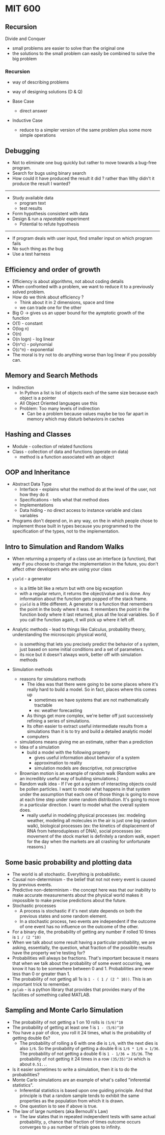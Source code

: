 # MIT 600

## Recursion

Divide and Conquer
* small problems are easier to solve than the original one
* the solutions to the small problem can easily be combined to solve the big problem

### Recursion
* way of describing problems
* way of designing solutions (D & Q)

* Base Case
  * direct answer
* Inductive Case
  * reduce to a simpler version of the same problem plus some more simple operations
  
## Debugging
* Not to eliminate one bug quickly but rather to move towards a bug-free program.
* Search for bugs using binary search
* How could it have produced the result it did ? rather than Why didn't it produce the result I wanted?
---
* Study available data
  * program text
  * test results
* Form hypothesis consistent with data
* Design & run a *repeatable* experiment
  * Potential to refute hypothesis
  
---
* If program deals with user input, find smaller input on which program fails
* No such thing as *the* bug
* Use a test harness

## Efficiency and order of growth
* Efficiency is about algorithms, not about coding details
* When confronted with a problem, we want to reduce it to a previously solved problem.
* How do we think about efficiency ?
  * Think about it in 2 dimensions, space and time
  * we can trade one for the other
* Big O -> gives us an upper bound for the aymptotic growth of the function
* O(1) - constant
* O(log n)
* O(n)
* O(n logn) - log linear
* O(n^c) - polynomial
* O(c^n) - exponential
* The moral is try not to do anything worse than log linear if you possibly can.


## Memory and Search Methods
* Indirection
  * In Python a list is list of objects each of the same size because each object is a pointer
  * All Object Oriented languages use this
  * Problem: Too many levels of indirection
    * Can be a problem because values maybe be too far apart in memory which may disturb behaviors in caches
    
## Hashing and Classes
* Module - collection of related functions
* Class - collection of data and functions (operate on data)
  * method is a function associated with an object
  
## OOP and Inheritance
* Abstract Data Type
  * Interface - explains what the method do at the level of the user, not how they do it
  * Specifications - tells what that method does
  * Implementations
  * Data hiding - no direct access to instance variable and class variables
* Programs don't depend on, in any way, on the in which people chose to implement those built in types because you
programmed to the specification of the types, not to the implementation.

## Intro to Simulation and Random Walks
* When returning a property of a class use an interface (a function), that way if you choose to change the implementation
in the future, you don't affect other developers who are using your class
* `yield` - a generator
  * is a little bit like a return but with one big exception
  * with a regular return, it returns the object/value and is done. Any information about the function gets popped of the
  stack frame. 
  * `yield` is a little different. A generator is a function that remembers the point in the body where it was. It remembers
  the point in the function body where it last returned, plus all the local variables. So if you call the function again,
  it will pick up where it left off.
  
* Analytic methods - lead to things like Calculus, probability theory, understanding the microscopic physical world, 
  * is something that lets you precisely predict the behavior of a system, just based on some initial
  conditions and a set of parameters.
  * its nice but it doesn't always work, better off with simulation methods
* Simulation methods
  * reasons for simulations methods
    * The idea was that there were going to be some places where it's really hard to build a model. So in fact, places where
    this comes up
      * sometimes we have systems that are not mathematically tractable
      * ex: weather forecasting
    * As things get more complex, we're better off just successively refining a series of simulations.
    * Its often easier to extract useful intermediate results from a simulations than it is to try and build a detailed
    analytic model
    * computers
  * simulations means giving me an estimate, rather than a prediction
  * Idea of a simulation
    * build a model with the following property
      * gives useful information about behavior of a system
      * approximation to reality
      * simulation models are descriptive, not prescriptive 
  * Brownian motion is an example of random walk (Random walks are an incredibly useful way of building simulations.)
  * Random walk idea - If I've got a system of interacting objects could be pollen particles. I want to model what happens
  in that system under the assumption that each one of those things is going to move at each time step under some random
  distribution. It's going to move in a particular direction. I want to model what the overall system does.
    * really useful in modeling physical processes (ex: modeling weather, modeling all molecules in the air is just one big
    random walk), biological processes (ex: the kinetics of displacement of RNA from heteroduplexes of DNA), social
    processes (ex: movement of the stock market is definitely a random walk, expert for the day when the markets are all
    crashing for unfortunate reasons.)
    
## Some basic probability and plotting data
* The world is all stochastic. Everything is probabilistic.
* Causal non-determinism - the belief that not not every event is caused by previous events.
* Predictive non-determinism - the concept here was that our inability to make accurate measurements about the physical
world makes it impossible to make precise predictions about the future.
* Stochastic processes
  * A process is stochastic if it's next state depends on both the previous states and some random element.
  * In a stochastic process, two events are independent if the outcome of one event has no influence on the outcome of the
  other.
* For a binary die, the probability of getting any number if rolled 10 times is `1 / (2 ^10)`
* When we talk about some result having a particular probability, we are asking, essentially, the question, what fraction of
the possible results have the property we're testing for?
* Probabilities will always be fractions. That's important because it means that when we talk about the probability of some
event occurring, we know it has to be somewhere between 0 and 1. Probabilities are never less than 0 or greater than 1.
* The probability of not getting all 1s is `1 - ( 1 / (2 ^ 10))`. This is an important trick to remember.
* `pylab` - is a python library that provides that provides many of the facilities of something called MATLAB.

## Sampling and Monte Carlo Simulation
* The probability of not getting a 1 on 10 rolls is `(5/6)^10`
* The probability of getting at least one 1 is `1 - (5/6)^10`
* You have a pair of dice, you roll it 24 times, what is the probability of getting double 6s?
  * The probability of rolling a 6 with one die is `1/6`, with the next dies is also `1/6`. So the probability of getting
  a double 6 is `1/6 * 1/6 = 1/36`. The probability of not getting a double 6 is `1 - 1/36 = 35/36`. The probability of not
  getting it 24 times in a row `(35/35)^24` which is about `0.51..`.
* Is it easier sometimes to write a simulation, then it is to do the probabilities?
* Monte Carlo simulations are an example of what's called "inferential statistics".
  * Inferential statistics is based upon one guiding principle. And that principle is that a random sample tends to exhibit
  the same properties as the population from which it is drawn.
  * One question is to see if above is true.
* The law of large numbers (aka Bernoulli's Law)
  * The law states that in repeated independent tests with same actual probability, `p`, chance that fraction of times outcome
  occurs converges to `p` as number of trials goes to infinity.
  